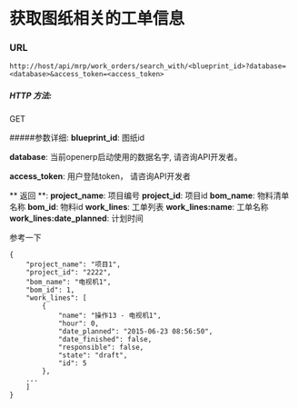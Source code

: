 # 获取图纸相关的工单信息

### URL

`http://host/api/mrp/work_orders/search_with/<blueprint_id>?database=<database>&access_token=<access_token>`

##### HTTP 方法:
GET

#####参数详细:
**blueprint_id**: 图纸id

**database**: 当前openerp启动使用的数据名字, 请咨询API开发者。

**access_token**:  用户登陆token， 请咨询API开发者

** 返回 **:
**project_name**: 项目编号
**project_id**: 项目id
**bom_name**: 物料清单名称
**bom_id**: 物料id
**work_lines**: 工单列表
**work_lines:name**: 工单名称
**work_lines:date_planned**: 计划时间

参考一下


``` 
{
    "project_name": "项目1",
    "project_id": "2222",
    "bom_name": "电视机1",
    "bom_id": 1,
    "work_lines": [
        {
            "name": "操作13 - 电视机1",
            "hour": 0,
            "date_planned": "2015-06-23 08:56:50",
            "date_finished": false,
            "responsible": false,
            "state": "draft",
            "id": 5
        },
	...
    ]
}
```

